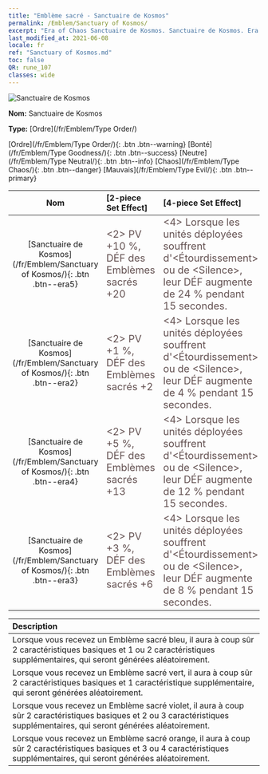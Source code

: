 ```yaml
---
title: "Emblème sacré - Sanctuaire de Kosmos"
permalink: /Emblem/Sanctuary of Kosmos/
excerpt: "Era of Chaos Sanctuaire de Kosmos. Sanctuaire de Kosmos. Era of Chaos Emblème sacré Sanctuaire de Kosmos. Era of Chaos Ordre Sanctuaire de Kosmos"
last_modified_at: 2021-06-08
locale: fr
ref: "Sanctuary of Kosmos.md"
toc: false
QR: rune_107
classes: wide
---
```


  ![Sanctuaire de Kosmos](/images/r/rune_icon_307.png)

 **Nom:** Sanctuaire de Kosmos

 **Type:** [Ordre](/fr/Emblem/Type Order/)

  [Ordre](/fr/Emblem/Type Order/){: .btn .btn--warning}   [Bonté](/fr/Emblem/Type Goodness/){: .btn .btn--success}   [Neutre](/fr/Emblem/Type Neutral/){: .btn .btn--info}   [Chaos](/fr/Emblem/Type Chaos/){: .btn .btn--danger}   [Mauvais](/fr/Emblem/Type Evil/){: .btn .btn--primary} 

  |  Nom    | [2-piece Set Effect] | [4-piece Set Effect] | [6-piece Set Effect]  | 
  |:-----------------------:|:-------------------|:-----------------|----------------| 
  | [Sanctuaire de Kosmos](/fr/Emblem/Sanctuary of Kosmos/){: .btn .btn--era5} | <span style="color: #645252;font-size:20px">&lt;2&gt; PV +10 %, DÉF des Emblèmes sacrés +20</span> | <span style="color: #645252;font-size:20px">&lt;4&gt; Lorsque les unités déployées souffrent d'&lt;Étourdissement&gt; ou de &lt;Silence&gt;, leur DÉF augmente de 24 % pendant 15 secondes.</span> | <span style="color: #645252;font-size:20px">&lt;6&gt; PV +20 %, DÉF des Emblèmes sacrés +55</span> | 
  | [Sanctuaire de Kosmos](/fr/Emblem/Sanctuary of Kosmos/){: .btn .btn--era2} | <span style="color: #645252;font-size:20px">&lt;2&gt; PV +1 %, DÉF des Emblèmes sacrés +2</span> | <span style="color: #645252;font-size:20px">&lt;4&gt; Lorsque les unités déployées souffrent d'&lt;Étourdissement&gt; ou de &lt;Silence&gt;, leur DÉF augmente de 4 % pendant 15 secondes.</span> | <span style="color: #645252;font-size:20px">&lt;6&gt; PV +2 %, DÉF des Emblèmes sacrés +6</span> | 
  | [Sanctuaire de Kosmos](/fr/Emblem/Sanctuary of Kosmos/){: .btn .btn--era4} | <span style="color: #645252;font-size:20px">&lt;2&gt; PV +5 %, DÉF des Emblèmes sacrés +13</span> | <span style="color: #645252;font-size:20px">&lt;4&gt; Lorsque les unités déployées souffrent d'&lt;Étourdissement&gt; ou de &lt;Silence&gt;, leur DÉF augmente de 12 % pendant 15 secondes.</span> | <span style="color: #645252;font-size:20px">&lt;6&gt; PV +15 %, DÉF des Emblèmes sacrés +30</span> | 
  | [Sanctuaire de Kosmos](/fr/Emblem/Sanctuary of Kosmos/){: .btn .btn--era3} | <span style="color: #645252;font-size:20px">&lt;2&gt; PV +3 %, DÉF des Emblèmes sacrés +6</span> | <span style="color: #645252;font-size:20px">&lt;4&gt; Lorsque les unités déployées souffrent d'&lt;Étourdissement&gt; ou de &lt;Silence&gt;, leur DÉF augmente de 8 % pendant 15 secondes.</span> | <span style="color: #645252;font-size:20px">&lt;6&gt; PV +7 %, DÉF des Emblèmes sacrés +16</span> | 

  |         Description            | 
  |:-------------------------------|
  | Lorsque vous recevez un Emblème sacré bleu, il aura à coup sûr 2 caractéristiques basiques et 1 ou 2 caractéristiques supplémentaires, qui seront générées aléatoirement. |
  | Lorsque vous recevez un Emblème sacré vert, il aura à coup sûr 2 caractéristiques basiques et 1 caractéristique supplémentaire, qui seront générées aléatoirement. |
  | Lorsque vous recevez un Emblème sacré violet, il aura à coup sûr 2 caractéristiques basiques et 2 ou 3 caractéristiques supplémentaires, qui seront générées aléatoirement. |
  | Lorsque vous recevez un Emblème sacré orange, il aura à coup sûr 2 caractéristiques basiques et 3 ou 4 caractéristiques supplémentaires, qui seront générées aléatoirement. |
